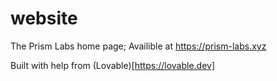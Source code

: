 # website
The Prism Labs home page; Availible at https://prism-labs.xyz

Built with help from (Lovable)[https://lovable.dev]